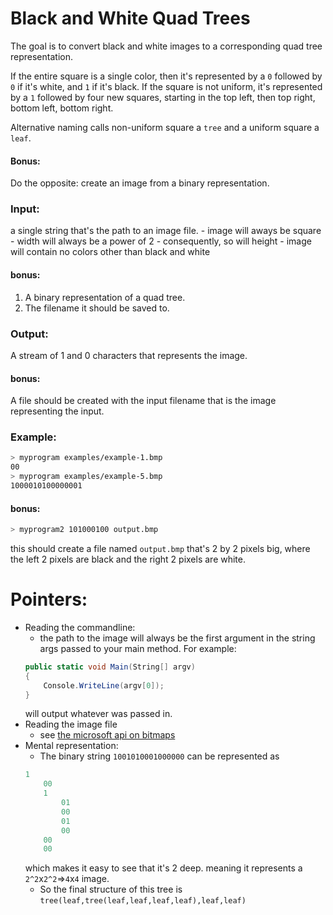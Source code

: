 # Black and White Quad Trees

The goal is to convert black and white images to a corresponding quad tree representation.

If the entire square is a single color, then it's represented by a `0` followed by `0` if it's white, and `1` if it's black.
If the square is not uniform, it's represented by a `1` followed by four new squares, starting in the top left, then top right, bottom left, bottom right.

Alternative naming calls non-uniform square a `tree` and a uniform square a `leaf`.

#### Bonus:
Do the opposite: create an image from a binary representation.

### Input:
a single string that's the path to an image file.
    - image will aways be square
    - width will always be a power of 2
    - consequently, so will height
    - image will contain no colors other than black and white
#### bonus:
1. A binary representation of a quad tree.
2. The filename it should be saved to.

### Output:
A stream of 1 and 0 characters that represents the image.
#### bonus:
A file should be created with the input filename that is the image representing the input.

### Example:
```sh
> myprogram examples/example-1.bmp
00
> myprogram examples/example-5.bmp
1000010100000001
```
#### bonus:
```sh
> myprogram2 101000100 output.bmp
```
this should create a file named `output.bmp` that's 2 by 2 pixels big, where the left 2 pixels are black and the right 2 pixels are white.
# Pointers:

* Reading the commandline:
    * the path to the image will always be the first argument in the string args passed to your main method. For example:
    ```cs
    public static void Main(String[] argv)
	{
		Console.WriteLine(argv[0]);
	}
    ```
    will output whatever was passed in.
* Reading the image file
    * see [the microsoft api on bitmaps](https://docs.microsoft.com/en-us/dotnet/api/system.drawing.bitmap?view=dotnet-plat-ext-3.1)
* Mental representation:
    * The binary string `1001010001000000` can be represented as
    ```haskell
    1
        00
        1
            01
            00
            01
            00
        00
        00
    ```
    which makes it easy to see that it's 2 deep. meaning it represents a `2^2`x`2^2`=>`4`x`4` image.
    * So the final structure of this tree is `tree(leaf,tree(leaf,leaf,leaf,leaf),leaf,leaf)`
